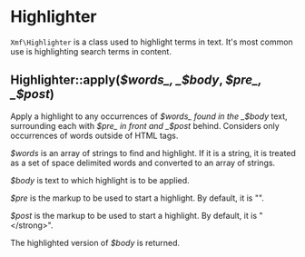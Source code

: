# Highlighter

`Xmf\Highlighter` is a class used to highlight terms in text. It's most common use is highlighting search terms in content.

## Highlighter::apply\(_$words_, _$body_, _$pre_, _$post_\)

Apply a highlight to any occurrences of _$words_ found in the _$body_ text, surrounding each with _$pre_ in front and _$post_ behind. Considers only occurrences of words outside of HTML tags.

_$words_ is an array of strings to find and highlight. If it is a string, it is treated as a set of space delimited words and converted to an array of strings.

_$body_ is text to which highlight is to be applied.

_$pre_ is the markup to be used to start a highlight. By default, it is "".

_$post_ is the markup to be used to start a highlight. By default, it is "&lt;/strong&gt;".

The highlighted version of _$body_ is returned.

